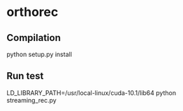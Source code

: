 # orthorec

## Compilation 
python setup.py install

## Run test
LD_LIBRARY_PATH=/usr/local-linux/cuda-10.1/lib64 python streaming_rec.py 
